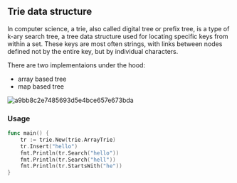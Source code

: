 ## Trie data structure

In computer science, a trie, also called digital tree or prefix tree, is a type of k-ary search tree, a tree data structure used for locating specific keys from within a set. These keys are most often strings, with links between nodes defined not by the entire key, but by individual characters.

There are two implementaions under the hood:
* array based tree
* map based tree

![a9bb8c2e7485693d5e4bce657e673bda](https://user-images.githubusercontent.com/1920678/181521199-38fed2c3-3433-48ee-a44b-61f4f7014bb0.png)

### Usage

```go
func main() {
	tr := trie.New(trie.ArrayTrie)
	tr.Insert("hello")
	fmt.Println(tr.Search("hello"))
	fmt.Println(tr.Search("hell"))
	fmt.Println(tr.StartsWith("he"))
}
```

